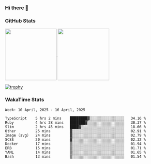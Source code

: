 ### Hi there 👋

### GitHub Stats

<a href="https://github.com/anuraghazra/github-readme-stats">
  <img align="center" height="170px" src="https://github-readme-stats.vercel.app/api/top-langs/?username=tksfjt1024&layout=compact&count_private=true&show_icons=true&show_icons=true&theme=graywhite" />
</a>
<a href="https://github.com/anuraghazra/github-readme-stats">
  <img align="center" height="170px" src="https://github-readme-stats.vercel.app/api?username=tksfjt1024&count_private=true&show_icons=true&show_icons=true&theme=graywhite" />
</a>

[![trophy](https://github-profile-trophy.vercel.app/?username=tksfjt1024)](https://github.com/ryo-ma/github-profile-trophy)

### WakaTime Stats

<!--START_SECTION:waka-->
```text
Week: 10 April, 2025 - 16 April, 2025

TypeScript    5 hrs 2 mins    ████████▓░░░░░░░░░░░░░░░░   34.16 % 
Ruby          4 hrs 28 mins   ███████▓░░░░░░░░░░░░░░░░░   30.37 % 
Slim          2 hrs 45 mins   ████▓░░░░░░░░░░░░░░░░░░░░   18.66 % 
Other         25 mins         ▓░░░░░░░░░░░░░░░░░░░░░░░░   02.91 % 
Image (svg)   24 mins         ▓░░░░░░░░░░░░░░░░░░░░░░░░   02.79 % 
SCSS          20 mins         ▓░░░░░░░░░░░░░░░░░░░░░░░░   02.32 % 
Docker        17 mins         ▒░░░░░░░░░░░░░░░░░░░░░░░░   01.94 % 
ERB           15 mins         ▒░░░░░░░░░░░░░░░░░░░░░░░░   01.71 % 
YAML          14 mins         ▒░░░░░░░░░░░░░░░░░░░░░░░░   01.65 % 
Bash          13 mins         ▒░░░░░░░░░░░░░░░░░░░░░░░░   01.54 % 
```
<!--END_SECTION:waka-->
